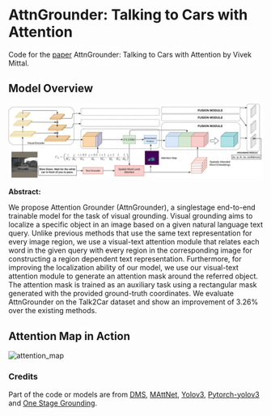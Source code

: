 # AttnGrounder: Talking to Cars with Attention
Code for the [paper](https://arxiv.org/pdf/2009.05684.pdf) AttnGrounder: Talking to Cars with Attention by Vivek Mittal.

## Model Overview
![complete_model](complete_model.png "AttnGrounder Complete Model")

**Abstract:** <p>We propose Attention Grounder (AttnGrounder), a singlestage end-to-end trainable model for the task of visual grounding. Visual
grounding aims to localize a specific object in an image based on a given
natural language text query. Unlike previous methods that use the same
text representation for every image region, we use a visual-text attention
module that relates each word in the given query with every region in
the corresponding image for constructing a region dependent text representation. Furthermore, for improving the localization ability of our
model, we use our visual-text attention module to generate an attention mask around the referred object. The attention mask is trained as
an auxiliary task using a rectangular mask generated with the provided
ground-truth coordinates. We evaluate AttnGrounder on the Talk2Car
dataset and show an improvement of 3.26% over the existing methods.</p>

## Attention Map in Action
![attention_map](examples_img_final.png "Attention Map")

### Credits
Part of the code or models are from 
[DMS](https://github.com/BCV-Uniandes/DMS),
[MAttNet](https://github.com/lichengunc/MAttNet),
[Yolov3](https://pjreddie.com/darknet/yolo/), 
[Pytorch-yolov3](https://github.com/eriklindernoren/PyTorch-YOLOv3) and
[One Stage Grounding](https://github.com/zyang-ur/onestage_grounding).
